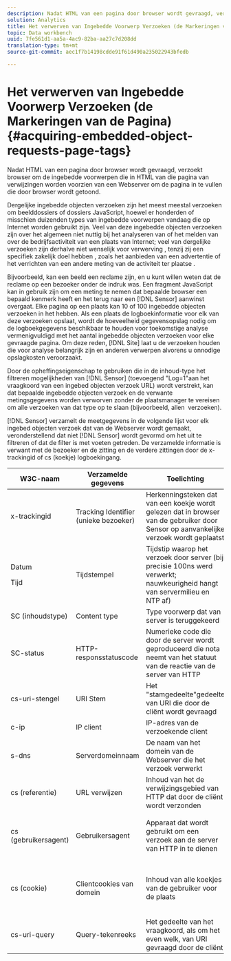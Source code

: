 ```yaml
---
description: Nadat HTML van een pagina door browser wordt gevraagd, verzoekt browser om de ingebedde voorwerpen die in HTML van die pagina van verwijzingen worden voorzien van een Webserver om de pagina in te vullen die door browser wordt getoond.
solution: Analytics
title: Het verwerven van Ingebedde Voorwerp Verzoeken (de Markeringen van de Pagina)
topic: Data workbench
uuid: 7fe561d1-aa5a-4ac9-82ba-aa27c7d208dd
translation-type: tm+mt
source-git-commit: aec1f7b14198cdde91f61d490a235022943bfedb

---
```



# Het verwerven van Ingebedde Voorwerp Verzoeken (de Markeringen van de Pagina){#acquiring-embedded-object-requests-page-tags}

Nadat HTML van een pagina door browser wordt gevraagd, verzoekt browser om de ingebedde voorwerpen die in HTML van die pagina van verwijzingen worden voorzien van een Webserver om de pagina in te vullen die door browser wordt getoond.

Dergelijke ingebedde objecten verzoeken zijn het meest meestal verzoeken om beelddossiers of dossiers JavaScript, hoewel er honderden of misschien duizenden types van ingebedde voorwerpen vandaag die op Internet worden gebruikt zijn. Veel van deze ingebedde objecten verzoeken zijn over het algemeen niet nuttig bij het analyseren van of het melden van over de bedrijfsactiviteit van een plaats van Internet; veel van dergelijke verzoeken zijn derhalve niet wenselijk voor verwerving , tenzij zij een specifiek zakelijk doel hebben , zoals het aanbieden van een advertentie of het verrichten van een andere meting van de activiteit ter plaatse .

Bijvoorbeeld, kan een beeld een reclame zijn, en u kunt willen weten dat de reclame op een bezoeker onder de indruk was. Een fragment JavaScript kan in gebruik zijn om een meting te nemen dat bepaalde browser een bepaald kenmerk heeft en het terug naar een [!DNL Sensor] aanwinst overgaat. Elke pagina op een plaats kan 10 of 100 ingebedde objecten verzoeken in het hebben. Als een plaats de logboekinformatie voor elk van deze verzoeken opslaat, wordt de hoeveelheid gegevensopslag nodig om de logboekgegevens beschikbaar te houden voor toekomstige analyse vermenigvuldigd met het aantal ingebedde objecten verzoeken voor elke gevraagde pagina. Om deze reden, [!DNL Site] laat u de verzoeken houden die voor analyse belangrijk zijn en anderen verwerpen alvorens u onnodige opslagkosten veroorzaakt.

Door de opheffingseigenschap te gebruiken die in de inhoud-type het filtreren mogelijkheden van [!DNL Sensor] (toevoegend &quot;Log=1&quot;aan het vraagkoord van een ingebed objecten verzoek URL) wordt verstrekt, kan dat bepaalde ingebedde objecten verzoek en de verwante metingsgegevens worden verworven zonder de plaatsmanager te vereisen om alle verzoeken van dat type op te slaan (bijvoorbeeld, allen <image> verzoeken).

[!DNL Sensor] verzamelt de meetgegevens in de volgende lijst voor elk ingebed objecten verzoek dat van de Webserver wordt gemaakt, veronderstellend dat niet [!DNL Sensor] wordt gevormd om het uit te filtreren of dat de filter is met voeten getreden. De verzamelde informatie is verwant met de bezoeker en de zitting en de verdere zittingen door de x-trackingid of cs (koekje) logboekingang.

<table id="table_11BE08A798E743EC8E76F738F0CE5884"> 
 <thead> 
  <tr> 
   <th colname="col1" class="entry"> W3C-naam </th> 
   <th colname="col2" class="entry"> Verzamelde gegevens </th> 
   <th colname="col3" class="entry"> Toelichting </th> 
   <th colname="col4" class="entry"> Voorbeeld </th> 
  </tr> 
 </thead>
 <tbody> 
  <tr> 
   <td colname="col1"> x-trackingid </td> 
   <td colname="col2"> Tracking Identifier (unieke bezoeker) </td> 
   <td colname="col3"> Herkenningsteken dat van een koekje wordt gelezen dat in browser van de gebruiker door <span class="wintitle"> Sensor </span> op aanvankelijke verzoek wordt geplaatst </td> 
   <td colname="col4"> V1st=3C94007B4E01F9C2 </td> 
  </tr> 
  <tr> 
   <td colname="col1"> <p>Datum </p> <p>Tijd </p> </td> 
   <td colname="col2"> Tijdstempel </td> 
   <td colname="col3"> Tijdstip waarop het verzoek door server (bij precisie 100ns werd verwerkt; nauwkeurigheid hangt van servermilieu en NTP af) </td> 
   <td colname="col4"> 2002-11-21 17:21:45.123 </td> 
  </tr> 
  <tr> 
   <td colname="col1"> SC (inhoudstype) </td> 
   <td colname="col2"> Content type </td> 
   <td colname="col3"> Type voorwerp dat van server is teruggekeerd </td> 
   <td colname="col4"> tekst/html </td> 
  </tr> 
  <tr> 
   <td colname="col1"> SC-status </td> 
   <td colname="col2"> HTTP-responsstatuscode </td> 
   <td colname="col3"> Numerieke code die door de server wordt geproduceerd die nota neemt van het statuut van de reactie van de server van HTTP </td> 
   <td colname="col4"> 200 </td> 
  </tr> 
  <tr> 
   <td colname="col1"> cs-uri-stengel </td> 
   <td colname="col2"> URI Stem </td> 
   <td colname="col3"> Het "stamgedeelte"gedeelte van URI die door de cliënt wordt gevraagd </td> 
   <td colname="col4"> pagedir/page.asp </td> 
  </tr> 
  <tr> 
   <td colname="col1"> c-ip </td> 
   <td colname="col2"> IP client </td> 
   <td colname="col3"> IP-adres van de verzoekende client </td> 
   <td colname="col4"> 127.0.0.1 </td> 
  </tr> 
  <tr> 
   <td colname="col1"> s-dns </td> 
   <td colname="col2"> Serverdomeinnaam </td> 
   <td colname="col3"> De naam van het domein van de Webserver die het verzoek verwerkt </td> 
   <td colname="col4"> <span class="filepath"> www.domain.com </span> </td> 
  </tr> 
  <tr> 
   <td colname="col1"> cs (referentie) </td> 
   <td colname="col2"> URL verwijzen </td> 
   <td colname="col3"> Inhoud van het de verwijzingsgebied van HTTP dat door de cliënt wordt verzonden </td> 
   <td colname="col4"> <span class="filepath"> http://www.referringsite.com </span> </td> 
  </tr> 
  <tr> 
   <td colname="col1"> cs (gebruikersagent) </td> 
   <td colname="col2"> Gebruikersagent </td> 
   <td colname="col3"> Apparaat dat wordt gebruikt om een verzoek aan de server van HTTP in te dienen </td> 
   <td colname="col4"> <p>Mozilla/4.0+(compatibel;+MSIE+6.0; </p> <p>+Windows+NT+5.1) </p> </td> 
  </tr> 
  <tr> 
   <td colname="col1"> cs (cookie) </td> 
   <td colname="col2"> Clientcookies van domein </td> 
   <td colname="col3"> Inhoud van alle koekjes van de gebruiker voor de plaats </td> 
   <td colname="col4"> <p>KL_TC1 1038058778312 </p> <p>KL972 x1038058778312282052 </p> <p>KL_PVKL972 0 </p> </td> 
  </tr> 
  <tr> 
   <td colname="col1"> cs-uri-query </td> 
   <td colname="col2"> Query-tekenreeks </td> 
   <td colname="col3"> Het gedeelte van het vraagkoord, als om het even welk, van URI gevraagd door de cliënt </td> 
   <td colname="col4"> PAGENAME=dynamic1&amp;link=3001 </td> 
  </tr> 
 </tbody> 
</table>

